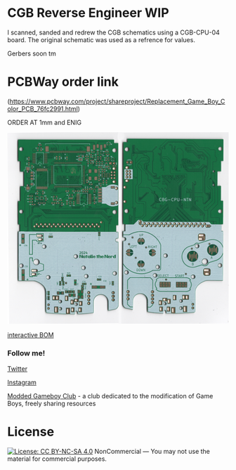 # CGB Reverse Engineer WIP
I scanned, sanded and redrew the CGB schematics using a CGB-CPU-04 board. The original schematic was used as a refrence for values.

Gerbers soon tm

# PCBWay order link
(https://www.pcbway.com/project/shareproject/Replacement_Game_Boy_Color_PCB_76fc2991.html)

ORDER AT 1mm and ENIG 

![Scans](https://github.com/nataliethenerd/CGB_ReverseEngineer/blob/main/Image_20240127_0002.png)

[interactive BOM](https://nataliethenerd.github.io/cgb.html)

### Follow me!
[Twitter](https://twitter.com/natalie_thenerd)

[Instagram](https://www.instagram.com/natalie.thenerd/)

[Modded Gameboy Club](https://moddedgameboy.club/) - a club dedicated to the modification of Game Boys, freely sharing resources
# License

 [![License: CC BY-NC-SA 4.0](https://licensebuttons.net/l/by-nc-sa/4.0/80x15.png)](https://creativecommons.org/licenses/by-nc-sa/4.0/)
NonCommercial — You may not use the material for commercial purposes.
